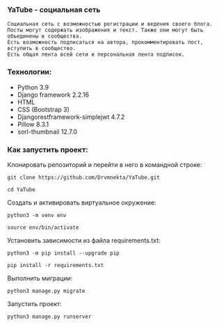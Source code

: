 ### YaTube - социальная сеть

```
Социальная сеть с возможностью регистрации и ведения своего блога. 
Посты могут содержать изображения и текст. Также они могут быть объединены в сообщества. 
Есть возможность подписаться на автора, прокомментировать пост, вступить в сообщество.
Есть общая лента всей сети и персональная лента подписок.
```

### Технологии:
- Python 3.9
- Django framework 2.2.16
- HTML
- CSS (Bootstrap 3)
- Djangorestframework-simplejwt 4.7.2
- Pillow 8.3.1
- sorl-thumbnail 12.7.0


### Как запустить проект:

Клонировать репозиторий и перейти в него в командной строке:

```
git clone https://github.com/Drvmnekta/YaTube.git
```

```
cd YaTube
```

Cоздать и активировать виртуальное окружение:

```
python3 -m venv env
```

```
source env/bin/activate
```

Установить зависимости из файла requirements.txt:

```
python3 -m pip install --upgrade pip
```

```
pip install -r requirements.txt
```

Выполнить миграции:

```
python3 manage.py migrate
```

Запустить проект:

```
python3 manage.py runserver
```

